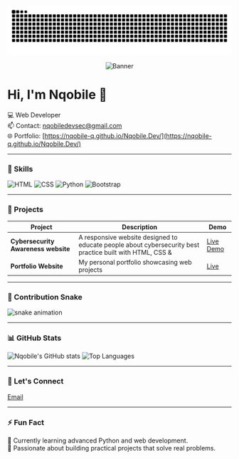 ![GitHub Snake dark](https://github.com/Nqobile-Q/Nqobile-Q/blob/output/github-snake-dark.svg?palette=github-dark&speed=50&color_snake=#00ffff&color_dots=#001f3f,#0074D9,#7FDBFF#gh-dark-mode-only)


<p align="center">
  <img src="https://via.placeholder.com/800x150/FAC8D8/000000?text=NqobileDevSec+💻" alt="Banner" />
</p>

# Hi, I'm Nqobile 👋
💻 Web Developer  
📫 Contact: [nqobiledevsec@gmail.com](mailto:nqobiledevsec@gmail.com)  
🌐 Portfolio: [https://nqobile-q.github.io/Nqobile.Dev/](https://nqobile-q.github.io/Nqobile.Dev/)  

---

### 🎨 Skills
![HTML](https://img.shields.io/badge/HTML5-FAC8D8?style=for-the-badge&logo=html5&logoColor=white)
![CSS](https://img.shields.io/badge/CSS3-FAC8D8?style=for-the-badge&logo=css3&logoColor=white)
![Python](https://img.shields.io/badge/Python-FAC8D8?style=for-the-badge&logo=python&logoColor=black)
![Bootstrap](https://img.shields.io/badge/Bootstrap-FAC8D8?style=for-the-badge&logo=bootstrap&logoColor=white)

---

### 📂 Projects
| Project | Description | Demo |
|---------|-------------|------|
| **Cybersecurity Awareness website** | A responsive website designed to educate people about cybersecurity best practice built with HTML, CSS &  | [Live Demo](https://yourdemo.com) |
| **Portfolio Website** | My personal portfolio showcasing web projects | [Live](https://nqobilenkosi.github.io/portfolio/) |

---

### 🐍 Contribution Snake
![snake animation](https://github.com/nqobile-q/nqobile-q/blob/output/github-contribution-grid-snake.svg)

---

### 📊 GitHub Stats
![Nqobile's GitHub stats](https://github-readme-stats.vercel.app/api?username=nqobilenkosi&show_icons=true&theme=light&hide_border=true)
![Top Languages](https://github-readme-stats.vercel.app/api/top-langs/?username=nqobilenkosi&layout=compact&theme=light&hide_border=true)

---

### 💬 Let's Connect
 [Email](mailto:nqobiledevsec@gmail.com)

---

### ⚡ Fun Fact
🌱 Currently learning advanced Python and web development.  
🎯 Passionate about building practical projects that solve real problems.
